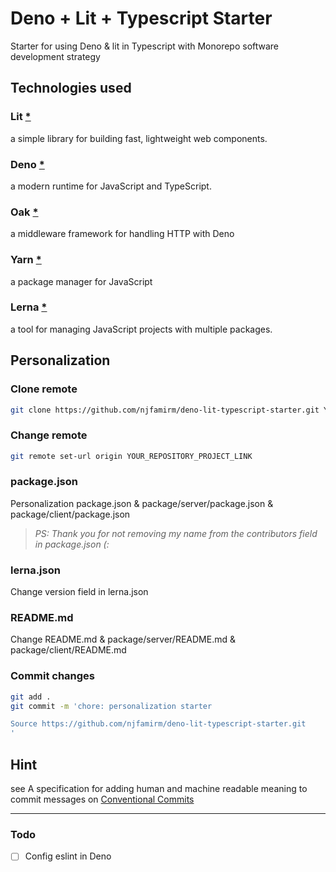 # Deno + Lit + Typescript Starter

Starter for using Deno & lit in Typescript with Monorepo software development strategy

## Technologies used

### Lit [\*](https://github.com/lit/lit)

a simple library for building fast, lightweight web components.

### Deno [\*](https://github.com/denoland/deno)

a modern runtime for JavaScript and TypeScript.

### Oak [\*](https://github.com/oakserver/oak)

a middleware framework for handling HTTP with Deno

### Yarn [\*](https://github.com/yarnpkg/yarn)

a package manager for JavaScript

### Lerna [\*](https://github.com/lerna/lerna)

a tool for managing JavaScript projects with multiple packages.

## Personalization

### Clone remote

```bash
git clone https://github.com/njfamirm/deno-lit-typescript-starter.git YOUR_PROJECT_NAME
```

### Change remote

```bash
git remote set-url origin YOUR_REPOSITORY_PROJECT_LINK
```

### package.json

Personalization package.json & package/server/package.json & package/client/package.json<br />

> _PS: Thank you for not removing my name from the contributors field in package.json (:_

### lerna.json

Change version field in lerna.json<br />

### README.md

Change README.md & package/server/README.md & package/client/README.md<br />

### Commit changes

```bash
git add .
git commit -m 'chore: personalization starter

Source https://github.com/njfamirm/deno-lit-typescript-starter.git
'
```

## Hint

see A specification for adding human and machine readable meaning to commit messages on [Conventional Commits](https://www.conventionalcommits.org/en/about/)

----------

### Todo
- [ ] Config eslint in Deno
